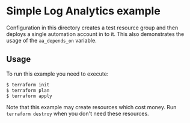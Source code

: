 # Simple Log Analytics example

Configuration in this directory creates a test resource group and then deploys a single automation account in to it.
This also demonstrates the usage of the `aa_depends_on` variable.

## Usage

To run this example you need to execute:

```bash
$ terraform init
$ terraform plan
$ terraform apply
```

Note that this example may create resources which cost money. Run `terraform destroy` when you don't need these resources.